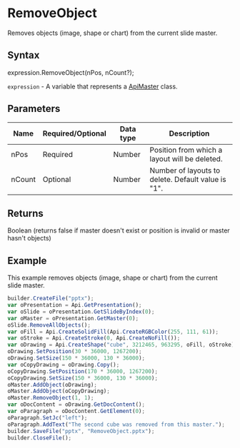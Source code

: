 # RemoveObject

Removes objects (image, shape or chart) from the current slide master.

## Syntax

expression.RemoveObject(nPos, nCount?);

`expression` - A variable that represents a [ApiMaster](../ApiMaster.md) class.

## Parameters

| **Name** | **Required/Optional** | **Data type** | **Description** |
| ------------- | ------------- | ------------- | ------------- |
| nPos | Required | Number | Position from which a layout will be deleted. |
| nCount | Optional | Number | Number of layouts to delete. Default value is "1". |

## Returns

Boolean (returns false if master doesn't exist or position is invalid or master hasn't objects)

## Example

This example removes objects (image, shape or chart) from the current slide master.

```javascript
builder.CreateFile("pptx");
var oPresentation = Api.GetPresentation();
var oSlide = oPresentation.GetSlideByIndex(0);
var oMaster = oPresentation.GetMaster(0);
oSlide.RemoveAllObjects();
var oFill = Api.CreateSolidFill(Api.CreateRGBColor(255, 111, 61));
var oStroke = Api.CreateStroke(0, Api.CreateNoFill());
var oDrawing = Api.CreateShape("cube", 3212465, 963295, oFill, oStroke);
oDrawing.SetPosition(30 * 36000, 1267200);
oDrawing.SetSize(150 * 36000, 130 * 36000);
var oCopyDrawing = oDrawing.Copy();
oCopyDrawing.SetPosition(170 * 36000, 1267200);
oCopyDrawing.SetSize(150 * 36000, 130 * 36000);
oMaster.AddObject(oDrawing);
oMaster.AddObject(oCopyDrawing);
oMaster.RemoveObject(1, 1);
var oDocContent = oDrawing.GetDocContent();
var oParagraph = oDocContent.GetElement(0);
oParagraph.SetJc("left");
oParagraph.AddText("The second cube was removed from this master.");
builder.SaveFile("pptx", "RemoveObject.pptx");
builder.CloseFile();
```